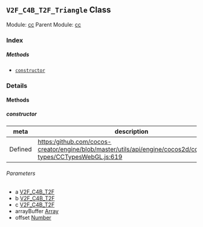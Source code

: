 ## `V2F_C4B_T2F_Triangle` Class



Module: [cc](../modules/cc.md)
Parent Module: [cc](../modules/cc.md)






### Index



##### Methods

  - [`constructor`](#constructor) 



### Details




<!-- Method Block -->
#### Methods


##### constructor



| meta | description |
|------|-------------|
| Defined | [https:/github.com/cocos-creator/engine/blob/master/utils/api/engine/cocos2d/core/value-types/CCTypesWebGL.js:619](https:/github.com/cocos-creator/engine/blob/master/utils/api/engine/cocos2d/core/value-types/CCTypesWebGL.js#L619) |

###### Parameters
- a <a href="../classes/V2F_C4B_T2F.html" class="crosslink">V2F_C4B_T2F</a> 
- b <a href="../classes/V2F_C4B_T2F.html" class="crosslink">V2F_C4B_T2F</a> 
- c <a href="../classes/V2F_C4B_T2F.html" class="crosslink">V2F_C4B_T2F</a> 
- arrayBuffer <a href="https://developer.mozilla.org/en/JavaScript/Reference/Global_Objects/Array" class="crosslink external" target="_blank">Array</a> 
- offset <a href="https://developer.mozilla.org/en/JavaScript/Reference/Global_Objects/Number" class="crosslink external" target="_blank">Number</a> 



